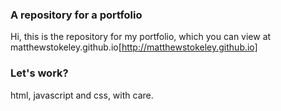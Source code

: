 ### A repository for a portfolio
Hi, this is the repository for my portfolio, which you can view at matthewstokeley.github.io[http://matthewstokeley.github.io]

### Let's work?

html, javascript and css, with care.